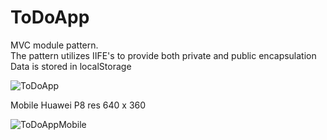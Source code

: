 # ToDoApp
MVC module pattern.<br>
The pattern utilizes IIFE's to provide both private and public encapsulation<br>
Data is stored in localStorage

![ToDoApp](https://user-images.githubusercontent.com/38325801/105032781-8a11a980-5a57-11eb-8f3c-2e9ed86c1e6f.png)


Mobile Huawei P8 res 640 x 360

![ToDoAppMobile](https://user-images.githubusercontent.com/38325801/105174923-877c8600-5b23-11eb-8041-6a1964ade09b.png)
